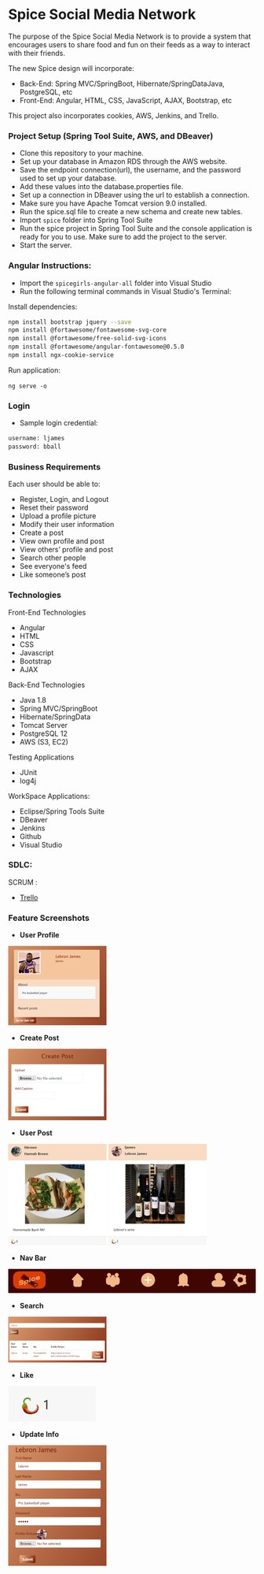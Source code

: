 # Spice Social Media Network

The purpose of the Spice Social Media Network is to provide a system that encourages users to share food and fun on their feeds as a way to interact with their friends.

The new Spice design will incorporate:
- Back-End: Spring MVC/SpringBoot, Hibernate/SpringDataJava, PostgreSQL, etc
- Front-End: Angular, HTML, CSS, JavaScript, AJAX, Bootstrap, etc

This project also incorporates cookies, AWS, Jenkins, and Trello.

### Project Setup (Spring Tool Suite, AWS, and DBeaver)
- Clone this repository to your machine.
- Set up your database in Amazon RDS through the AWS website.
- Save the endpoint connection(url), the username, and the password used to set up your database.
- Add these values into the database.properties file.
- Set up a connection in DBeaver using the url to establish a connection.
- Make sure you have Apache Tomcat version 9.0 installed.
- Run the spice.sql file to create a new schema and create new tables.
- Import `spice` folder into Spring Tool Suite
- Run the spice project in Spring Tool Suite and the console application is ready for you to use. Make sure to add the project to the server.
- Start the server.

### Angular Instructions:

- Import the `spicegirls-angular-all` folder into Visual Studio
- Run the following terminal commands in Visual Studio's Terminal:

Install dependencies:

```sh
npm install bootstrap jquery --save
npm install @fortawesome/fontawesome-svg-core
npm install @fortawesome/free-solid-svg-icons
npm install @fortawesome/angular-fontawesome@0.5.0
npm install ngx-cookie-service
```
Run application:

`ng serve -o`

### Login
- Sample login credential:

```sh
username: ljames
password: bball
```

### Business Requirements
Each user should be able to:
- Register, Login, and Logout
- Reset their password
- Upload a profile picture
- Modify their user information
- Create a post
- View own profile and post
- View others’ profile and post
- Search other people
- See everyone's feed
- Like someone’s post

### Technologies
Front-End Technologies
- Angular
- HTML
- CSS
- Javascript
- Bootstrap
- AJAX

Back-End Technologies
- Java 1.8
- Spring MVC/SpringBoot
- Hibernate/SpringData
- Tomcat Server
- PostgreSQL 12
- AWS (S3, EC2)

Testing Applications
- JUnit
- log4j 

WorkSpace Applications:
- Eclipse/Spring Tools Suite
- DBeaver
- Jenkins
- Github
- Visual Studio

### SDLC:
SCRUM : 
- [Trello](https://trello.com/b/M0AWhrYz/spice-girlz)

### Feature Screenshots
- **User Profile**

![GitHub Logo](images/readme_img/profile1.png)

- **Create Post**

![GitHub Logo](images/readme_img/create_post1.png)

- **User Post**

![GitHub Logo](images/readme_img/hannah1.png)
![GitHub Logo](images/readme_img/lebron1.png)

- **Nav Bar**

![GitHub Logo](images/readme_img/navbar.png)

- **Search**

![GitHub Logo](images/readme_img/search1.png)

- **Like**

![GitHub Logo](images/readme_img/like1.png)

- **Update Info**


![GitHub Logo](images/readme_img/update_info1.png)






